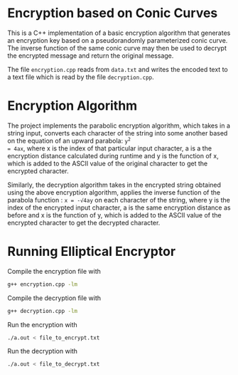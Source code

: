 # Encryption based on Conic Curves

This is a C++ implementation of a basic encryption algorithm that generates an encryption key based on a pseudorandomly parameterized conic curve. 
The inverse function of the same conic curve may then be used to decrypt the encrypted message and return the original message.

The file `encryption.cpp` reads from `data.txt` and writes the encoded text to a text file which is read by the file `decryption.cpp`.


# Encryption Algorithm

The project implements the parabolic encryption algorithm, which takes in a string input, converts each character of the string 
into some another based on the equation of an upward parabola: <code>y<sup>2</sup> = 4ax</code>, where x is the index of that particular input character, 
a is a the encryption distance calculated during runtime and y is the function of x, which is added to the ASCII value of the original 
character to get the encrypted character.

Similarly, the decryption algorithm takes in the encrypted string obtained using the above encryption algorithm, 
applies the inverse function of the parabola function : ```x = -√4ay```  on each character of the string, where y is the index of the 
encrypted input character, a is the same encryption distance as before and x is the function of y, which is added to the ASCII value 
of the encrypted character to get the decrypted character.

# Running Elliptical Encryptor

Compile the encryption file with 

```bash
g++ encryption.cpp -lm
```

Compile the decryption file with
```bash
g++ decryption.cpp -lm
```

Run the encryption with
```bash
./a.out < file_to_encrypt.txt
```

Run the decryption with
```bash
./a.out < file_to_decrypt.txt
```
